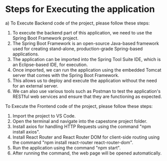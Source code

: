 # Steps for Executing the application

a) To Execute Backend code of the project, please follow these steps:

1. To execute the backend part of this application, we need to use the Spring Boot Framework project.
2. The Spring Boot Framework is an open-source Java-based framework used for creating stand-alone, production-grade Spring-based applications.
3. The application can be imported into the Spring Tool Suite IDE, which is an Eclipse-based IDE, for execution.
4. Once imported, we can run the application using the embedded Tomcat server that comes with the Spring Boot Framework.
5. This allows us to deploy and execute the application without the need for an external server.
6. We can also use various tools such as Postman to test the application's RESTful web services and ensure that they are functioning as expected.


To Execute the Frontend code of the project, please follow these steps:

1. Import the project to VS Code.
2. Open the terminal and navigate into the capestone project folder.
3. Install axios for handling HTTP Requests using the command "npm install axios".
4. Install React Router and React Router DOM for client-side routing using the command "npm install react-router react-router-dom".
5. Run the application using the command "npm start".
6. After running the command, the web page will be opened automatically.
